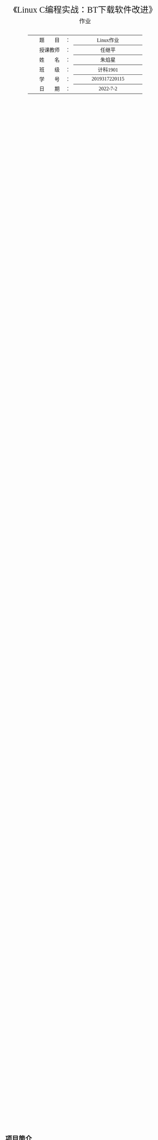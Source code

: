 <div class="cover" style="page-break-after:always;font-family:方正公文仿宋;width:100%;height:100%;border:none;margin: 0 auto;text-align:center;">
    <div style="width:60%;margin: 0 auto;height:0;padding-bottom:10%;">
        </br>
        <img src="https://s1.vika.cn/space/2022/06/11/f9da4f7f70174c899c960d7644cdaf76" alt="校名" style="width:100%;"/>
    </div>
    </br></br></br></br></br>
    <div style="width:60%;margin: 0 auto;height:0;padding-bottom:40%;">
        <img src="https://s1.vika.cn/space/2022/06/11/03e97917bb634f1b9468b3a4b9e2c5a7" alt="校徽" style="width:80%;"/>
	</div>
		</br></br></br>
    <span style="font-family:华文黑体Bold;text-align:center;font-size:20pt;margin: 10pt auto;line-height:30pt;">《Linux C编程实战：BT下载软件改进》</span>
    <p style="text-align:center;font-size:14pt;margin: 0 auto">作业 </p>
    </br>
    </br>
    <table style="border:none;text-align:center;width:72%;font-family:仿宋;font-size:14px; margin: 0 auto;">
    <tbody style="font-family:方正公文仿宋;font-size:12pt;">
    	<tr style="font-weight:normal;"> 
    		<td style="width:20%;text-align:right;">题　　目</td>
    		<td style="width:2%">：</td> 
    		<td style="width:40%;font-weight:normal;border-bottom: 1px solid;text-align:center;font-family:华文仿宋"> Linux作业</td>     </tr>
    	<tr style="font-weight:normal;"> 
    		<td style="width:20%;text-align:right;">授课教师</td>
    		<td style="width:2%">：</td> 
    		<td style="width:40%;font-weight:normal;border-bottom: 1px solid;text-align:center;font-family:华文仿宋">任继平 </td>     </tr>
    	<tr style="font-weight:normal;"> 
    		<td style="width:20%;text-align:right;">姓　　名</td>
    		<td style="width:2%">：</td> 
    		<td style="width:40%;font-weight:normal;border-bottom: 1px solid;text-align:center;font-family:华文仿宋"> 朱焰星</td>     </tr>
        <tr style="font-weight:normal;"> 
    		<td style="width:20%;text-align:right;">班　　级</td>
    		<td style="width:2%">：</td> 
    		<td style="width:40%;font-weight:normal;border-bottom: 1px solid;text-align:center;font-family:华文仿宋"> 计科1901</td>     </tr>
    	<tr style="font-weight:normal;"> 
    		<td style="width:20%;text-align:right;">学　　号</td>
    		<td style="width:2%">：</td> 
    		<td style="width:40%;font-weight:normal;border-bottom: 1px solid;text-align:center;font-family:华文仿宋">2019317220115 </td>     </tr>
    	<tr style="font-weight:normal;"> 
    		<td style="width:20%;text-align:right;">日　　期</td>
    		<td style="width:2%">：</td> 
    		<td style="width:40%;font-weight:normal;border-bottom: 1px solid;text-align:center;font-family:华文仿宋">2022-7-2</td>     </tr>
    </tbody>              
    </table>
</div>



<!-- 注释语句：导出PDF时会在这里分页 -->

## 项目简介

待开发的BT软件（即BT客户端）主要包含以下几个功能：

1. 解析种子文件获取待下载的文件的一些信息，连接Tracker获取peer的IP和端口，连接peer进行数据上传和下载、对要发布的提供共享文件制作和生成种子文件。
2. 种子文件和Tracker的返回信息都以一种简单而高效的编码方式进行编码，称为B编码。
3. 客户端与Tracker交换信息基于HTTP协议，Tracker本身作为一个Web服务器存在。
4. 客户端与其他peer采用面向连接的可靠传输协议TCP进行通信。

此项目整体架构如图：

![image-20220703192529832](https://s1.vika.cn/space/2022/07/03/8fd8e166f3be436487b0156924dea70b)

## 部分功能分析与改进


### 位图

```c++
bitfield.h
#ifndef BITFIELD_H
#define BITFIELD_H

typedef struct _Bitmap {
     unsigned char  *bitfield;       	// 保存位图
     int           bitfield_length; 	// 位图所占的总字节数
     int           valid_length;    	// 位图有效的总位数,每一位代表一个piece
} Bitmap;

int  create_bitfield();                      		// 创建位图,分配内存并进行初始化
int  get_bit_value(Bitmap *bitmap,int index);	// 获取某一位的值
int  set_bit_value(Bitmap *bitmap,int index, unsigned char value);
// 设置某一位的值
int  all_zero(Bitmap *bitmap); 					// 全部清零
int  all_set(Bitmap *bitmap);                		// 全部设置为1
void release_memory_in_bitfield();           		// 释放bitfield.c中动态分配的内存
int  print_bitfield(Bitmap *bitmap);         		// 打印位图值,用于调试

int  restore_bitmap(); 	// 将位图存储到文件中 
                 		  	// 在下次下载时,先读取该文件获取已经下载的进度
int  is_interested(Bitmap *dst,Bitmap *src);  	// 拥有位图src的peer是否对拥有
                                     				// dst位图的peer感兴趣
int  get_download_piece_num(); 		  			// 获取当前已下载到的总piece数

#endif
```

程序说明。

（1）结构体Bitmap中，bitfield_length为指针bitfield所指向的内存的长度（以字节为单位），而valid_length为位图的有效位数。例如，某位图占100字节，而有效位数位795，则位图最后一个字节的最后5位(100 ´ 8−795)是无效的。

（2）函数is_interested用于判断两个peer是否感兴趣，如果peer1拥有某个piece，而peer2没有，则peer2对peer1感兴趣，希望从peer1处下载它没有的piece。

（3）函数get_download_piece_num用于获得已下载的piece数，其方法是统计结构体Bitmap的bitfield成员所指向的内存中值为1的位数。

文件bitfield.c的头部包含的文件如下：

```c++
bitfield.c文件头部包括的内容
#include <stdio.h>
#include <unistd.h>
#include <string.h>
#include <malloc.h>
#include <fcntl.h>
#include <sys/types.h>
#include <sys/stat.h>
#include "parse_metafile.h"
#include "bitfield.h"

extern int  	pieces_length;
extern char 	*file_name;

Bitmap     	*bitmap = NULL;        	// 指向位图
int         download_piece_num = 0; 	// 当前已下载的piece数
```

程序说明。

（1）语句“extern int pieces_length;”声明了一个变量，这个变量是在parse_metafile.c中定义的全局变量。如果要在其他源文件中使用某个源文件中定义的变量，需要在使用该变量的源文件的头部以extern关键字声明。注意声明和定义的区别，声明仅仅是告知编译器有某个变量，而对于定义，编译器要分配内存空间来存储该变量的值。

（2）全局变量bitmap指向自己的位图，可以从位图中获知下载的进度。peer的位图存放在Peer结构体中。



### peer之间的通信协议

peer之间的通信协议又称为peer wire protocal，即peer连线协议，它是一个基于TCP协议的应用层协议。

为了防止有的peer只下载不上传，BitTorrent协议建议，客户端只给那些向它提供最快下载速度的4个peer上传数据。简单地说就是谁向我提供下载，我也提供数据供它下载；谁不提供数据给我下载，我的数据也不会上传给它。客户端每隔一定时间，比如10秒，重新计算从各个peer处下载数据的速度，将下载速度最快的4个peer解除阻塞，允许这4个peer从客户端下载数据，同时将其他peer阻塞。

一个例外情况是，为了发现下载速度更快的peer，协议还建议，在任一时刻，客户端保持一个优化非阻塞peer，即无论该peer是否提供数据给客户端下载，客户端都允许该peer从客户端这里下载数据。由于客户端向peer上传数据，peer接着也允许客户端从peer处下载数据，并且下载速度超过4个非阻塞peer中的一个。客户端每隔一定的时间，如30秒，重新选择优化非阻塞peer。

当客户端与peer建立TCP连接后，客户端必须维持的几个状态变量如下表所示。

| 状  态 变 量    | 含  义                                                       |
| --------------- | ------------------------------------------------------------ |
| am_chocking     | 该值若为1，表明客户端将远程peer阻塞。此时如果peer发送数据请求给客户端，客户端将不会理会。也就是说，一旦将peer阻塞，peer就无法从客户端下载到数据；该值若为0，则刚好相反，即表明peer未被阻塞，允许peer从客户端下载数据 |
| am_interested   | 该值若为1，表明客户端对远程的peer感兴趣。当peer拥有某个piece，而客户端没有，则客户端对peer感兴趣。该值若为0，则刚好相反，即表明客户端对peer不感兴趣，peer拥有的所有piece，客户端都拥有 |
| peer_chocking   | 该值若为1，表明peer将客户端阻塞。此时，客户端无法从peer处下载到数据。该值若为0，表明客户端可以向peer发送数据请求，客户端将进行响应 |
| peer_interested | 该值若为1，表明peer对客户端感兴趣。也即客户端拥有某个piece，而peer没有。该值若为0，表明peer对客户端不感兴趣 |

当客户端与peer建立TCP连接后，客户端将这几个变量的值设置为。
```c++
am_chocking   = 1。
am_interested = 0。
peer_chocking  = 1。
peer_interested = 0。
```

当客户端对peer感兴趣且peer未将客户端阻塞时，客户端可以从peer处下载数据。当peer对客户端感兴趣，且客户端未将peer阻塞时，客户端向peer上传数据。

除非另有说明，所有的整数型在本协议中被编码为4字节值（高位在前低位在后），包括在握手之后所有信息的长度前缀。

客户端与一个peer建立TCP连接后，首先向peer发送握手消息，peer收到握手消息后回应一个握手消息。

除了握手关系，也有很多其他关系，比如说：keep_alive, choke, interested…

其中：interested消息：<len=0001><id=2>

interested消息的长度固定，为5字节，消息长度占4个字节，消息编号占1个字节，没有负载。当客户端收到某peer的have消息时，如果发现peer拥有了客户端没有的piece，则发送interested消息告知该peer，客户端对它感兴趣。

而处理interested消息的代码如下：(其中提到的位图详解见2.1节)
```c++
int is_interested(Bitmap *dst,Bitmap *src)
{
     unsigned char const_char[8] = { 0x80,0x40,0x20,0x10,0x08,0x04,0x02,0x01};
     unsigned char c1, c2;
     int              i, j;
     
     if( dst==NULL || src==NULL )  return -1;
     if( dst->bitfield==NULL || src->bitfield==NULL )  return -1;
     if( dst->bitfield_length!=src->bitfield_length || dst->valid_length!=src-> valid_length )
          return -1;
     // 如果dst中某位为1而src对应为0，则说明src对dst感兴趣
     for(i = 0; i < dst->bitfield_length-1; i++) {
          for(j = 0; j < 8; j++) {  // 比较某个字节的所有位
               c1 = (dst->bitfield)[i] & const_char[j];  // 获取每一位的值
               c2 = (src->bitfield)[i] & const_char[j];
               if(c1>0 && c2==0)  return 1; 
          }
     }
     
     j = dst->valid_length % 8;
     c1 = dst->bitfield[dst->bitfield_length-1];
     c2 = src->bitfield[src->bitfield_length-1];
     for(i = 0; i < j; i++) {  // 比较位图的最后一个字节
          if( (c1&const_char[i])>0 && (c2&const_char[i])==0 )
               return 1;
     }
     return 0;
}
```



问题一：附近客户端配对速度过慢(多个客户端串行化配对，每个主机都要等待配对一段时间

解决方法：并行主机配对，采用多线程，将所有主机的配对等待时间并行压缩起来。

1. 线程运行类的成员函数，需要传入this指针作为第一个参数 std::thread(classname::thr_start, this)    
2. 线程对象无法直接赋值，需要使用std::move接口完成，std::thread thr1 = std::move(std::thread())    
3. 线程参数传递，若传递的参数形参是引用参数，传递实参时，使用std::ref(variable)修饰。    
4. 线程参数传递过多的情况下，参数类型不匹配，需要控制参数个数



问题二：大文件下载比较慢(单线程串行下载)

采用多线程分块传输，对每个大文件进行下载时，每个线程只传输文件的一部分数据

1. 获取文件大小 -> 

2. 根据文件大小进行区域分块 -> 
3. 3.创建多线程进行下载文件(每个线程只负责下载自己负责的文件分块数据)

IO操作，分为等待IO就绪和数据拷贝操作两部分，多线程下载文件可将等待过程并行压缩。



## 总结

Linux下的C语言项目开发实战 —— BitTorrent下载客户端是个比较大型的项目，在一个学期中只是了解了每个部分具体的实现功能以及互相调用组合的整体架构。

本次作业我选择了其中的一部分功能查阅资料以及代码进行分析，主要是peer的数据结构实现一以及通信的实现部分。并根据自己的理解提出了一些改进方法。

本次作业不仅包含了Linux开发，也是基于计算机网络的知识进行编写代码。
